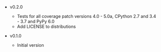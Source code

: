 * v0.2.0
  - Tests for all coverage patch versions 4.0 - 5.0a,
    CPython 2.7 and 3.4 - 3.7 and PyPy 6.0
  - Add LICENSE to distributions

* v0.1.0
  - Initial version

